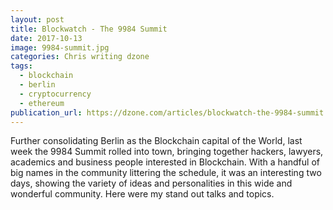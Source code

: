 ```yaml
---
layout: post
title: Blockwatch - The 9984 Summit
date: 2017-10-13
image: 9984-summit.jpg
categories: Chris writing dzone
tags:
  - blockchain
  - berlin
  - cryptocurrency
  - ethereum
publication_url: https://dzone.com/articles/blockwatch-the-9984-summit
---
```


Further consolidating Berlin as the Blockchain capital of the World, last week the 9984 Summit rolled into town, bringing together hackers, lawyers, academics and business people interested in Blockchain. With a handful of big names in the community littering the schedule, it was an interesting two days, showing the variety of ideas and personalities in this wide and wonderful community. Here were my stand out talks and topics.

